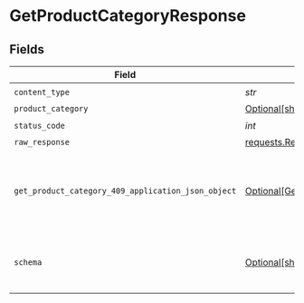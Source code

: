 # GetProductCategoryResponse


## Fields

| Field                                                                                                             | Type                                                                                                              | Required                                                                                                          | Description                                                                                                       |
| ----------------------------------------------------------------------------------------------------------------- | ----------------------------------------------------------------------------------------------------------------- | ----------------------------------------------------------------------------------------------------------------- | ----------------------------------------------------------------------------------------------------------------- |
| `content_type`                                                                                                    | *str*                                                                                                             | :heavy_check_mark:                                                                                                | N/A                                                                                                               |
| `product_category`                                                                                                | [Optional[shared.ProductCategory]](../../models/shared/productcategory.md)                                        | :heavy_minus_sign:                                                                                                | OK                                                                                                                |
| `status_code`                                                                                                     | *int*                                                                                                             | :heavy_check_mark:                                                                                                | N/A                                                                                                               |
| `raw_response`                                                                                                    | [requests.Response](https://requests.readthedocs.io/en/latest/api/#requests.Response)                             | :heavy_minus_sign:                                                                                                | N/A                                                                                                               |
| `get_product_category_409_application_json_object`                                                                | [Optional[GetProductCategory409ApplicationJSON]](../../models/operations/getproductcategory409applicationjson.md) | :heavy_minus_sign:                                                                                                | The data type's dataset has not been requested or is still syncing.                                               |
| `schema`                                                                                                          | [Optional[shared.Schema]](../../models/shared/schema.md)                                                          | :heavy_minus_sign:                                                                                                | Your API request was not properly authorized.                                                                     |